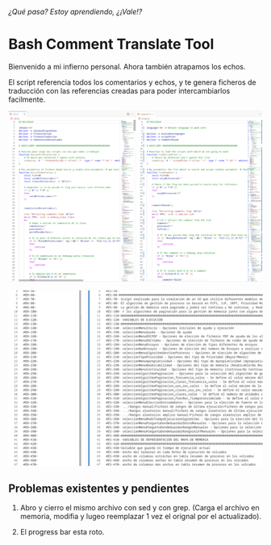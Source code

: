 *¿Qué pasa? Estoy aprendiendo, ¿¡Vale!?*

# Bash Comment Translate Tool

Bienvenido a mi infierno personal. Ahora también atrapamos los echos.

El script referencia todos los comentarios y echos, y te genera ficheros de traducción con las referencias creadas para poder intercambiarlos facilmente.

![example](img/example.png)

![extracted_comments](img/comments.png)

## Problemas existentes y pendientes

1. Abro y cierro el mismo archivo con sed y con grep. (Carga el archivo en memoria, modifia y lugeo reemplazar 1 vez el orignal por el actualizado).

2. El progress bar esta roto.